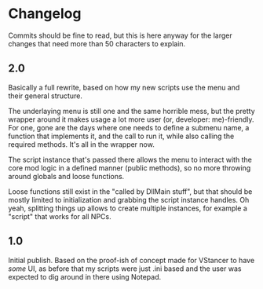 # Changelog

Commits should be fine to read, but this is here anyway for the larger changes that need more than 50 characters to explain.

## 2.0

Basically a full rewrite, based on how my new scripts use the menu and their general structure.

The underlaying menu is still one and the same horrible mess, but the pretty wrapper around it makes
usage a lot more user (or, developer: me)-friendly. For one, gone are the days where one needs to
define a submenu name, a function that implements it, and the call to run it, while also calling
the required methods. It's all in the wrapper now.

The script instance that's passed there allows the menu to interact with the core mod logic
in a defined manner (public methods), so no more throwing around globals and loose functions.

Loose functions still exist in the "called by DllMain stuff", but that should be mostly limited to
initialization and grabbing the script instance handles. Oh yeah, splitting things up allows
to create multiple instances, for example a "script" that works for all NPCs.

## 1.0

Initial publish. Based on the proof-ish of concept made for VStancer to have *some* UI, as before
that my scripts were just .ini based and the user was expected to dig around in there using Notepad.
